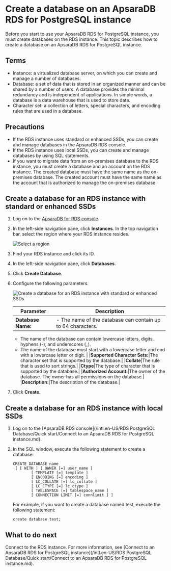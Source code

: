 # Create a database on an ApsaraDB RDS for PostgreSQL instance

Before you start to use your ApsaraDB RDS for PostgreSQL instance, you must create databases on the RDS instance. This topic describes how to create a database on an ApsaraDB RDS for PostgreSQL instance.

## Terms

-   Instance: a virtualized database server, on which you can create and manage a number of databases.
-   Database: a set of data that is stored in an organized manner and can be shared by a number of users. A database provides the minimal redundancy and is independent of applications. In simple words, a database is a data warehouse that is used to store data.
-   Character set: a collection of letters, special characters, and encoding rules that are used in a database.

## Precautions

-   If the RDS instance uses standard or enhanced SSDs, you can create and manage databases in the ApsaraDB RDS console.
-   If the RDS instance uses local SSDs, you can create and manage databases by using SQL statements.
-   If you want to migrate data from an on-premises database to the RDS instance, you must create a database and an account on the RDS instance. The created database must have the same name as the on-premises database. The created account must have the same name as the account that is authorized to manage the on-premises database.

## Create a database for an RDS instance with standard or enhanced SSDs

1.  Log on to the [ApsaraDB for RDS console](https://rds.console.aliyun.com/).

2.  In the left-side navigation pane, click **Instances**. In the top navigation bar, select the region where your RDS instance resides.

    ![Select a region](https://static-aliyun-doc.oss-cn-hangzhou.aliyuncs.com/assets/img/en-US/8651559951/p36543.png)

3.  Find your RDS instance and click its ID.

4.  In the left-side navigation pane, click **Databases**.

5.  Click **Create Database**.

6.  Configure the following parameters.

    ![Create a database for an RDS instance with standard or enhanced SSDs](https://static-aliyun-doc.oss-cn-hangzhou.aliyuncs.com/assets/img/en-US/9250359951/p99288.png)

    |Parameter|Description|
    |---------|-----------|
    |**Database Name:**|    -   The name of the database can contain up to 64 characters.
    -   The name of the database can contain lowercase letters, digits, hyphens \(-\), and underscores \(\_\).
    -   The name of the database must start with a lowercase letter and end with a lowercase letter or digit. |
    |**Supported Character Sets:**|The character set that is supported by the database.|
    |**Collate**|The rule that is used to sort strings.|
    |**Ctype**|The type of character that is supported by the database.|
    |**Authorized Account:**|The owner of the database. The owner has all permissions on the database.|
    |**Description:**|The description of the database.|

7.  Click **Create**.


## Create a database for an RDS instance with local SSDs

1.  Log on to the [ApsaraDB RDS console](/intl.en-US/RDS PostgreSQL Database/Quick start/Connect to an ApsaraDB RDS for PostgreSQL instance.md).

2.  In the SQL window, execute the following statement to create a database:

    ```
    CREATE DATABASE name
     [ [ WITH ] [ OWNER [=] user_name ]
            [ TEMPLATE [=] template ]
            [ ENCODING [=] encoding ]
            [ LC_COLLATE [=] lc_collate ]
            [ LC_CTYPE [=] lc_ctype ]
            [ TABLESPACE [=] tablespace_name ]
            [ CONNECTION LIMIT [=] connlimit ] ]
    ```

    For example, if you want to create a database named test, execute the following statement:

    ```
    create database test;
    ```


## What to do next

Connect to the RDS instance. For more information, see [Connect to an ApsaraDB RDS for PostgreSQL instance](/intl.en-US/RDS PostgreSQL Database/Quick start/Connect to an ApsaraDB RDS for PostgreSQL instance.md).

